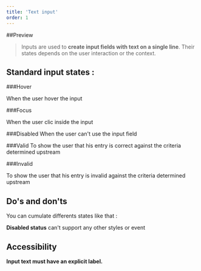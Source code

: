 ```yaml
---
title: 'Text input'
order: 1
---
```


##Preview

> Inputs are used to **create input fields with text on a single line**. Their states depends on the user interaction or the context.

<pattern path="src/patterns/--input/input-preview"></pattern>

## Standard input states :

###Hover

When the user hover the input

<pattern path="src/patterns/--input/input-hover-state"></pattern>

###Focus

When the user clic inside the input

<pattern path="src/patterns/--input/input-focus-state"></pattern>

###Disabled
When the user can't use the input field

<pattern path="src/patterns/--input/input-disabled-state"></pattern>

###Valid
To show the user that his entry is correct against the criteria determined upstream

<pattern path="src/patterns/--input/input-valid-state"></pattern>

###Invalid

To show the user that his entry is invalid against the criteria determined upstream

<pattern path="src/patterns/--input/input-invalid-state"></pattern>

## Do's and don'ts

<hintitem>
    You can cumulate differents states like that :
</hintitem>

<pattern path="src/patterns/--input/input-invalid-event"></pattern>

<hintitem dont=true>
    <strong>Disabled status</strong> can't support any other styles or event
</hintitem>
<pattern path="src/patterns/--input/input-default-disabled"></pattern>

## Accessibility

**Input text must have an explicit label.**
